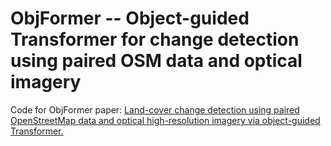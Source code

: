 # ObjFormer -- Object-guided Transformer for change detection using paired OSM data and optical imagery
Code for ObjFormer paper: [Land-cover change detection using paired OpenStreetMap data and optical high-resolution imagery via object-guided Transformer.](https://arxiv.org/abs/2310.02674)
